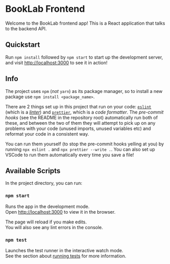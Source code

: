 # BookLab Frontend

Welcome to the BookLab frontend app! This is a React application that talks to the backend API.

## Quickstart

Run `npm install` followed by `npm start` to start up the development server, and visit [http://localhost:3000](http://localhost:3000) to see it in action!

## Info

The project uses `npm` (_not_ `yarn`) as its package manager, so to install a new package use `npm install <package_name>`.

There are 2 things set up in this project that run on your code: [`eslint`](https://eslint.org/) (which is a [_linter_](<https://en.wikipedia.org/wiki/Lint_(software)>))
and [`prettier`](https://prettier.io/), which is a _code formatter_. The _pre-commit hooks_ (see the README in the repository root) automatically run both of these,
and between the two of them they will attempt to pick up on any problems with your code (unused imports, unused variables etc) and reformat your code in a consistent way.

You can run them yourself (to stop the pre-commit hooks yelling at you) by running `npx eslint .` and `npx prettier --write .`.
You can also set up VSCode to run them automatically every time you save a file!

## Available Scripts

In the project directory, you can run:

### `npm start`

Runs the app in the development mode.\
Open [http://localhost:3000](http://localhost:3000) to view it in the browser.

The page will reload if you make edits.\
You will also see any lint errors in the console.

### `npm test`

Launches the test runner in the interactive watch mode.\
See the section about [running tests](https://facebook.github.io/create-react-app/docs/running-tests) for more information.
